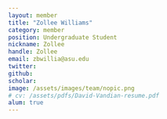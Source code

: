 ```yaml
---
layout: member
title: "Zollee Williams"
category: member 
position: Undergraduate Student
nickname: Zollee
handle: Zollee
email: zbwillia@asu.edu
twitter: 
github: 
scholar: 
image: /assets/images/team/nopic.png
# cv: /assets/pdfs/David-Vandian-resume.pdf
alum: true
---
```

